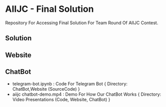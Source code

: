 # AIIJC - Final Solution
Repository For Accessing Final Solution For Team Round Of AIIJC Contest.

## Solution

## Website


## ChatBot
- telegram-bot.ipynb : Code For Telegram Bot { Directory: ChatBot,Website (SourceCode) }
- aiijc chatbot-demo.mp4 : Demo For How Our ChatBot Works { Directory: Video Presentations (Code, Website, ChatBot) }
